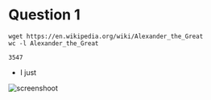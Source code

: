 # Question 1
```Bsh
wget https://en.wikipedia.org/wiki/Alexander_the_Great
wc -l Alexander_the_Great
```

```
3547
```
* I just

![screenshoot](https://github.com/smart-stats/assignment-1-ckt0005/blob/master/Assignment1-Screenshot/Question2.a.png)
